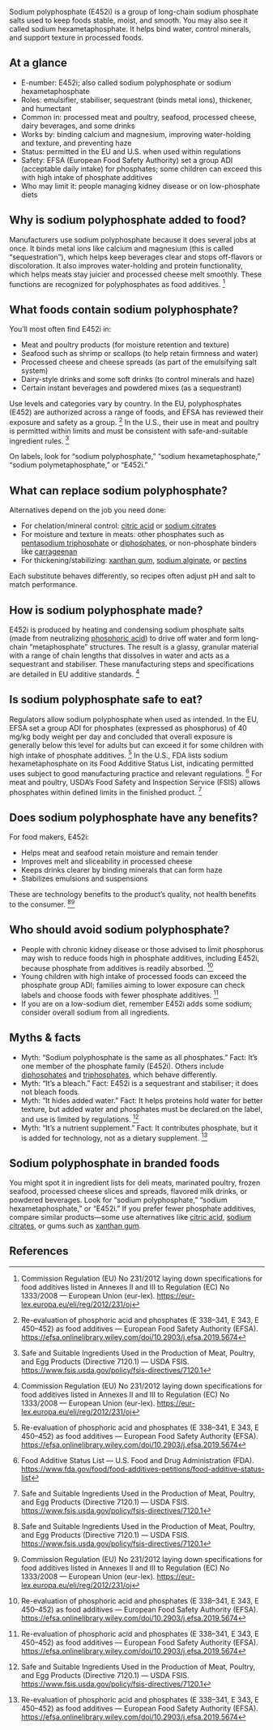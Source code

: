 Sodium polyphosphate (E452i) is a group of long-chain sodium phosphate salts used to keep foods stable, moist, and smooth. You may also see it called sodium hexametaphosphate. It helps bind water, control minerals, and support texture in processed foods.

<!--more-->

## At a glance
- E-number: E452i; also called sodium polyphosphate or sodium hexametaphosphate
- Roles: emulsifier, stabiliser, sequestrant (binds metal ions), thickener, and humectant
- Common in: processed meat and poultry, seafood, processed cheese, dairy beverages, and some drinks
- Works by: binding calcium and magnesium, improving water-holding and texture, and preventing haze
- Status: permitted in the EU and U.S. when used within regulations
- Safety: EFSA (European Food Safety Authority) set a group ADI (acceptable daily intake) for phosphates; some children can exceed this with high intake of phosphate additives
- Who may limit it: people managing kidney disease or on low-phosphate diets

## Why is sodium polyphosphate added to food?
Manufacturers use sodium polyphosphate because it does several jobs at once. It binds metal ions like calcium and magnesium (this is called “sequestration”), which helps keep beverages clear and stops off-flavors or discoloration. It also improves water-holding and protein functionality, which helps meats stay juicier and processed cheese melt smoothly. These functions are recognized for polyphosphates as food additives. [^4]

## What foods contain sodium polyphosphate?
You’ll most often find E452i in:
- Meat and poultry products (for moisture retention and texture)
- Seafood such as shrimp or scallops (to help retain firmness and water)
- Processed cheese and cheese spreads (as part of the emulsifying salt system)
- Dairy-style drinks and some soft drinks (to control minerals and haze)
- Certain instant beverages and powdered mixes (as a sequestrant)

Use levels and categories vary by country. In the EU, polyphosphates (E452) are authorized across a range of foods, and EFSA has reviewed their exposure and safety as a group. [^1] In the U.S., their use in meat and poultry is permitted within limits and must be consistent with safe-and-suitable ingredient rules. [^2]

On labels, look for “sodium polyphosphate,” “sodium hexametaphosphate,” “sodium polymetaphosphate,” or “E452i.”

## What can replace sodium polyphosphate?
Alternatives depend on the job you need done:
- For chelation/mineral control: [citric acid](/e330-citric-acid) or [sodium citrates](/e331-sodium-citrates)
- For moisture and texture in meats: other phosphates such as [pentasodium triphosphate](/e451i-pentasodium-triphosphate) or [diphosphates](/e450-diphosphates), or non-phosphate binders like [carrageenan](/e407-carrageenan)
- For thickening/stabilizing: [xanthan gum](/e415-xanthan-gum), [sodium alginate](/e401-sodium-alginate), or [pectins](/e440-pectins)

Each substitute behaves differently, so recipes often adjust pH and salt to match performance.

## How is sodium polyphosphate made?
E452i is produced by heating and condensing sodium phosphate salts (made from neutralizing [phosphoric acid](/e338-phosphoric-acid)) to drive off water and form long-chain “metaphosphate” structures. The result is a glassy, granular material with a range of chain lengths that dissolves in water and acts as a sequestrant and stabiliser. These manufacturing steps and specifications are detailed in EU additive standards. [^4]

## Is sodium polyphosphate safe to eat?
Regulators allow sodium polyphosphate when used as intended. In the EU, EFSA set a group ADI for phosphates (expressed as phosphorus) of 40 mg/kg body weight per day and concluded that overall exposure is generally below this level for adults but can exceed it for some children with high intake of phosphate additives. [^1] In the U.S., FDA lists sodium hexametaphosphate on its Food Additive Status List, indicating permitted uses subject to good manufacturing practice and relevant regulations. [^3] For meat and poultry, USDA’s Food Safety and Inspection Service (FSIS) allows phosphates within defined limits in the finished product. [^2]

## Does sodium polyphosphate have any benefits?
For food makers, E452i:
- Helps meat and seafood retain moisture and remain tender
- Improves melt and sliceability in processed cheese
- Keeps drinks clearer by binding minerals that can form haze
- Stabilizes emulsions and suspensions

These are technology benefits to the product’s quality, not health benefits to the consumer. [^2][^4]

## Who should avoid sodium polyphosphate?
- People with chronic kidney disease or those advised to limit phosphorus may wish to reduce foods high in phosphate additives, including E452i, because phosphate from additives is readily absorbed. [^1]
- Young children with high intake of processed foods can exceed the phosphate group ADI; families aiming to lower exposure can check labels and choose foods with fewer phosphate additives. [^1]
- If you are on a low-sodium diet, remember E452i adds some sodium; consider overall sodium from all ingredients.

## Myths & facts
- Myth: “Sodium polyphosphate is the same as all phosphates.” Fact: It’s one member of the phosphate family (E452i). Others include [diphosphates](/e450-diphosphates) and [triphosphates](/e451-triphosphates), which behave differently.
- Myth: “It’s a bleach.” Fact: E452i is a sequestrant and stabiliser; it does not bleach foods.
- Myth: “It hides added water.” Fact: It helps proteins hold water for better texture, but added water and phosphates must be declared on the label, and use is limited by regulations. [^2]
- Myth: “It’s a nutrient supplement.” Fact: It contributes phosphate, but it is added for technology, not as a dietary supplement. [^1]

## Sodium polyphosphate in branded foods
You might spot it in ingredient lists for deli meats, marinated poultry, frozen seafood, processed cheese slices and spreads, flavored milk drinks, or powdered beverages. Look for “sodium polyphosphate,” “sodium hexametaphosphate,” or “E452i.” If you prefer fewer phosphate additives, compare similar products—some use alternatives like [citric acid](/e330-citric-acid), [sodium citrates](/e331-sodium-citrates), or gums such as [xanthan gum](/e415-xanthan-gum).

## References
[^1]: Re-evaluation of phosphoric acid and phosphates (E 338–341, E 343, E 450–452) as food additives — European Food Safety Authority (EFSA). https://efsa.onlinelibrary.wiley.com/doi/10.2903/j.efsa.2019.5674
[^2]: Safe and Suitable Ingredients Used in the Production of Meat, Poultry, and Egg Products (Directive 7120.1) — USDA FSIS. https://www.fsis.usda.gov/policy/fsis-directives/7120.1
[^3]: Food Additive Status List — U.S. Food and Drug Administration (FDA). https://www.fda.gov/food/food-additives-petitions/food-additive-status-list
[^4]: Commission Regulation (EU) No 231/2012 laying down specifications for food additives listed in Annexes II and III to Regulation (EC) No 1333/2008 — European Union (eur-lex). https://eur-lex.europa.eu/eli/reg/2012/231/oj
